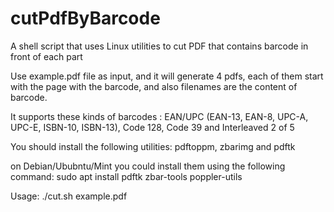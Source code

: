 # cutPdfByBarcode
A shell script that uses Linux utilities to cut PDF that contains barcode in front of each part

Use example.pdf file as input, and it will generate 4 pdfs, each of them start with the page with the barcode, and also filenames are the content of barcode.

It supports these kinds of barcodes :
EAN/UPC (EAN-13, EAN-8, UPC-A, UPC-E, ISBN-10, ISBN-13),
Code 128, Code 39 and Interleaved 2 of 5

You should install the following utilities:
pdftoppm, zbarimg and pdftk

on Debian/Ububntu/Mint you could install them using the following command:
sudo apt install pdftk zbar-tools poppler-utils

Usage:
./cut.sh example.pdf
